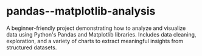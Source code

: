 # pandas--matplotlib-analysis
A beginner-friendly project demonstrating how to analyze and visualize data using Python's Pandas and Matplotlib libraries. Includes data cleaning, exploration, and a variety of charts to extract meaningful insights from structured datasets.
